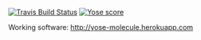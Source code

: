 [![Travis Build Status](https://travis-ci.org/ericminio/yose-molecule.svg?branch=master)](https://travis-ci.org/ericminio/yose-molecule)
[![Yose score](http://yosethegame.com/players/ericminio/badge.svg)](http://yosethegame.com)

Working software: http://yose-molecule.herokuapp.com

